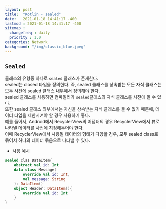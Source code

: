 ```yaml
---
layout: post
title:  "Kotlin - sealed"
date:   2021-01-18 14:41:17 -400
lastmod : 2021-01-18 14:41:17 -400
sitemap :
  changefreq : daily
  priority : 1.0
categories: Network
background: "/img/classic_blue.jpeg"
---
```


## `Sealed`

클래스의 유형중 하나로 `sealed` 클래스가 존재한다.  
sealed는 closed 타입을 정의한다. 즉, sealed 클래스를 상속받는 모든 자식 클래스는 모두 사전에 sealed 클래스 내부에서 정의해야 한다.  
sealed 클래스를 사용하면 컴파일러가 `sealed`클래스의 자식 클래스를 사전에 알 수 있다.  
또한 sealed 클래스 외부에서는 자신을 상속받는 자식 클래스를 둘 수 없기 때문에, 데이터 타입을 제한시켜야 할 경우 사용하기 좋다.   
예를 들어서, Android에서 RecyclerView의 어댑터의 경우 RecyclerView에서 뷰로 나타낼 데이터를 사전에 지정해두어야 한다.  
이때 RecyclerView에서 사용될 데이터의 형태가 다양할 경우, 모두 sealed class로 묶어서 하나의 데이터 묶음으로 나타낼 수 있다.

- 사용 예시
```Kotlin
sealed clas DataItem{
    abstract val id: Int
    data class Message(
        override val id: Int, 
        val message: String
    ): DataItem()
    object Header: DataItem(){
        override val id: Int
    }   
}
``` 




